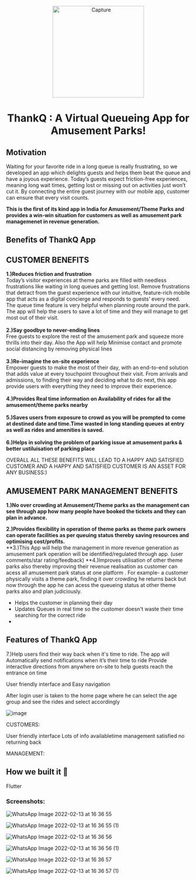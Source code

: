 <p align="center"> <img width="250" alt="Capture" src="https://user-images.githubusercontent.com/88873588/153740523-3af7e47d-c33c-4772-b51c-d1d19dbf56f6.PNG">

  
# <p align="center"> ThankQ : A Virtual Queueing App for Amusement Parks! </p>

## Motivation
Waiting for your favorite ride in a long queue is really frustrating, so we developed an app which delights guests and helps them beat the queue and have a joyous experience. 
Today’s guests expect friction-free experiences, meaning long wait times, getting lost or missing out on activities just won’t cut it. By connecting the entire guest journey with our mobile app, customer can ensure that every visit counts.

**This is the first of its kind app in India for Amusement/Theme Parks and provides a win-win situation for customers as well as amusement park managemenet in revenue generation.**
‍
## Benefits of ThankQ App 
## CUSTOMER BENEFITS
**1.)Reduces friction and frustration** <br>
Today’s visitor experiences at theme parks are filled with needless frustrations like waiting in long queues and getting lost. 
Remove frustrations that detract from the guest experience with our intuitive, feature-rich mobile app that acts as a digital concierge and responds to guests’ every need.
The queue time feature is very helpful when planning route around the park. The app will help the users to save a lot of time and they will manage to get most out of their visit.<br><br>
**2.)Say goodbye to never-ending lines**<br>
Free guests to explore the rest of the amusement park and squeeze more thrills into their day. Also the App will help Minimise contact and promote social distancing by removing physical lines<br><br>
**3.)Re-imagine the on-site experience**<br>
Empower guests to make the most of their day, with an end-to-end solution that adds value at every touchpoint throughout their visit. From arrivals and admissions, to finding their way and deciding what to do next, this app provide users with everything they need to improve their experience.<br><br>
**4.)Provides Real time information on Availability of rides for all the amusement/theme parks nearby**<br><br>
**5.)Saves users from exposure to crowd as you will be prompted to come at destined date and time.Time wasted in long standing queues at entry as well as rides and amenities is saved.**<br><br>
**6.)Helps in solving the problem of parking issue at amusement parks & better ustiluisation of parking place**<br>

<p align="centre"> OVERALL ALL THESE BENEFITS WILL LEAD TO A HAPPY AND SATISFIED CUSTOMER AND A HAPPY AND SATISFIED CUSTOMER IS AN ASSET FOR ANY BUSINESS:) </p>


## AMUSEMENT PARK MANAGEMENT BENEFITS
**1.)No over crowding at Amusement/Theme parks as the management can see through app how many people have booked the tickets and they can plan in advance.**

**2.)Provides flexibility in operation of theme parks as theme park owners can operate facilities as per queuing status thereby saving resources and optimising cost/profits.**<br>
**3.)This App will help the management in more revenue generation as amusement park operation will be identified/regulated through app. (user comments/star rating/feedback)
**4.)Improves utilisation of other theme parks also thereby improving their revenue realisation as customer can acess all amusement park status at one platform . For example- a customer physically visits a theme park, finding it over crowding he returns back but now through the app he can acess the queueing status at other theme parks also and plan judiciously.
- Helps the customer in planning their day
- Updates Queues in real time so the customer doesn't waste their time searching for the correct ride
- 

## Features of ThankQ App

7.)Help users find their way back when it's time to ride. The app will Automatically send notifications when it’s their time to ride
Provide interactive directions from anywhere on-site to help guests reach the entrance on time

User friendly interface and Easy navigation

After login user is taken to the home page where he can select the age group and see the rides and select accordingly

![image](https://user-images.githubusercontent.com/88873588/153746808-a9b65f42-0197-4a8b-814e-b2698bf4fcc0.png)

CUSTOMERS:

User friendly interface
Lots of info availabletime management
satisfied no returning back


MANAGEMENT:

## How we built it 🔧
Flutter


### Screenshots: 

![WhatsApp Image 2022-02-13 at 16 36 55](https://user-images.githubusercontent.com/78037846/153750355-f513fd6b-7f81-4c8e-958e-fc70cf31f3b2.jpeg)

![WhatsApp Image 2022-02-13 at 16 36 55 (1)](https://user-images.githubusercontent.com/78037846/153750361-1056aae9-139e-486f-a673-62ca1ab2a9ff.jpeg)

![WhatsApp Image 2022-02-13 at 16 36 56](https://user-images.githubusercontent.com/78037846/153750367-ed265cc4-f178-4c0d-ba9e-d9503983ae82.jpeg)

![WhatsApp Image 2022-02-13 at 16 36 56 (1)](https://user-images.githubusercontent.com/78037846/153750371-4f05aa46-e1e6-4331-8781-2fc6be4180a9.jpeg)

![WhatsApp Image 2022-02-13 at 16 36 57](https://user-images.githubusercontent.com/78037846/153750375-dcc63377-a95b-40b7-8fa4-802c01b458b8.jpeg)

![WhatsApp Image 2022-02-13 at 16 36 57 (1)](https://user-images.githubusercontent.com/78037846/153750389-5ddfb8bd-956d-47af-be83-579a54a1cdff.jpeg)

